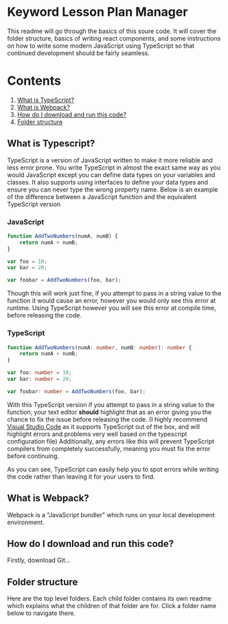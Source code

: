 # Keyword Lesson Plan Manager
This readme will go through the basics of this soure code. It will cover the folder structure, basics of writing react components, and some instructions on how to write some modern JavaScript using TypeScript so that continued development should be fairly seamless. 

# Contents
1. [What is TypeScript?](#what-is-typescript)
2. [What is Webpack?](#what-is-webpack)
3. [How do I download and run this code?](how-do-i-download-and-run-this-code)
4. [Folder structure](#folder-structure)

## What is Typescript?
TypeScript is a version of JavaScript written to make it more reliable and less error prone. You write TypeScript in almost the exact same way as you would JavaScript except you can define data types on your variables and classes. 
It also supports using interfaces to define your data types and ensure you can never type the wrong property name. 
Below is an example of the difference between a JavaScript function and the equivalent TypeScript version

### JavaScript
```javascript
function AddTwoNumbers(numA, numB) {
    return numA + numB;
}

var foo = 10;
var bar = 20;

var foobar = AddTwoNumbers(foo, bar);
```

Though this will work just fine, if you attempt to pass in a string value to the function it would cause an error, however you would only see this error at runtime. Using TypeScript however you will see this error at compile time, before releasing the code.

### TypeScript
```typescript
function AddTwoNumbers(numA: number, numB: number): number {
    return numA + numB;
}

var foo: number = 10;
var bar: number = 20;

var foobar: number = AddTwoNumbers(foo, bar);
```

With this TypeScript version if you attempt to pass in a string value to the function, your text editor **should** highlight that as an error giving you the chance to fix the issue before releasing the code. (I highly recommend [Visual Studio Code](https://code.visualstudio.com) as it supports TypeScript out of the box, and will highlight errors and problems very well based on the typescript configuration file)
Additionally, any errors like this will prevent TypeScript compilers from completely successfully, meaning you must fix the error before continuing. 

As you can see, TypeScript can easily help you to spot errors while writing the code rather than leaving it for your users to find. 

## What is Webpack?
Webpack is a "JavaScript bundler" which runs on your local development environment. 

## How do I download and run this code?
Firstly, download Git...

## Folder structure
Here are the top level folders. Each child folder contains its own readme which explains what the children of that folder are for. Click a folder name below to navigate there.